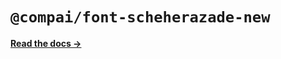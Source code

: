 # `@compai/font-scheherazade-new`

[**Read the docs &rarr;**](https://components.ai/docs/typefaces/scheherazade-new)
